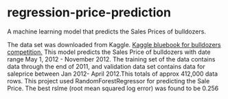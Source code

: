 # regression-price-prediction
A machine learning model that predicts the Sales Prices of bulldozers.

The data set was downloaded from Kaggle. [Kaggle bluebook for bulldozers competition.](https://www.kaggle.com/c/bluebook-for-bulldozers/data)
This model predicts the Sales Price of bulldozers with date range May 1, 2012 - November 2012. 
The training set of the data contains data through the end of 2011, and validation data set contains data for saleprice between Jan 2012- April 2012.This totals of approx 412,000
data rows. 
This project used RandomForestRegressor for predicting the Sale Price. The best rslme (root mean squared log error) was found to be 0.256

